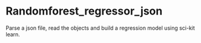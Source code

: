 # Randomforest_regressor_json
Parse a json file, read the objects and build a regression model using sci-kit learn.
